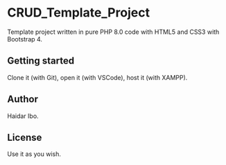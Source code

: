 # CRUD_Template_Project

Template project written in pure PHP 8.0 code with HTML5 and CSS3 with Bootstrap 4.

## Getting started

Clone it (with Git), open it (with VSCode), host it (with XAMPP).

## Author
Haidar Ibo.

## License
Use it as you wish.
